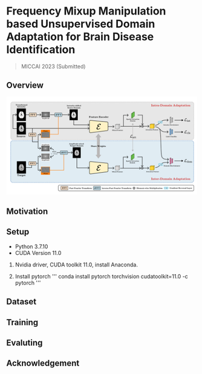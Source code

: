 # Frequency Mixup Manipulation based Unsupervised Domain Adaptation for Brain Disease Identification

> MICCAI 2023 (Submitted)

## Overview
![architecture](./framework.png)

## Motivation

## Setup

- Python 3.7.10
- CUDA Version 11.0

1. Nvidia driver, CUDA toolkit 11.0, install Anaconda.

2. Install pytorch
'''
    conda install pytorch torchvision cudatoolkit=11.0 -c pytorch
'''
## Dataset


## Training


## Evaluting


## Acknowledgement
